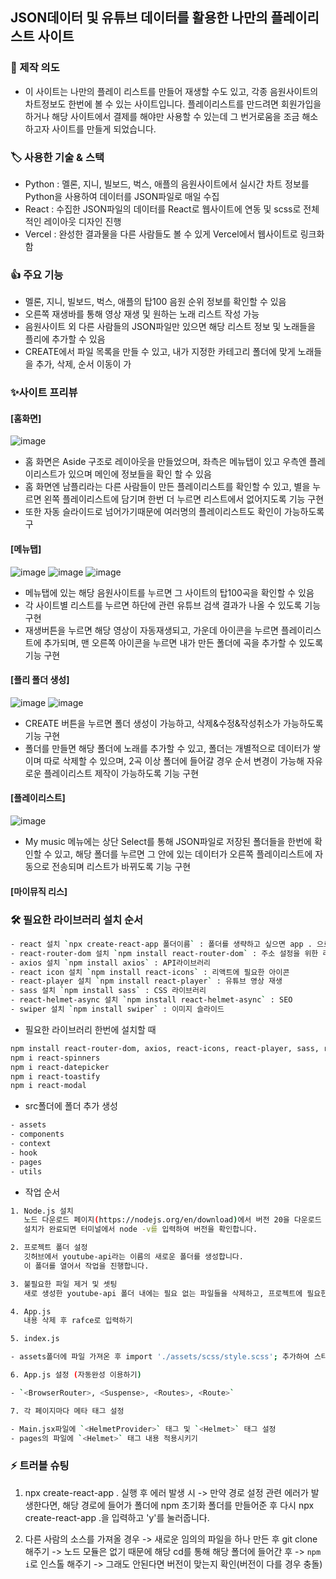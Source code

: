 ## JSON데이터 및 유튜브 데이터를 활용한 나만의 플레이리스트 사이트

### 📑 제작 의도

- 이 사이트는 나만의 플레이 리스트를 만들어 재생할 수도 있고, 각종 음원사이트의 차트정보도 한번에 볼 수 있는 사이트입니다. 플레이리스트를 만드려면 회원가입을 하거나 해당 사이트에서 결제를 해야만 사용할 수 있는데 그 번거로움을 조금 해소하고자 사이트를 만들게 되었습니다.

### 🏷️ 사용한 기술 & 스택

- Python : 멜론, 지니, 빌보드, 벅스, 애플의 음원사이트에서 실시간 차트 정보를 Python을 사용하여 데이터를 JSON파일로 매일 수집
- React : 수집한 JSON파일의 데이터를 React로 웹사이트에 연동 및 scss로 전체적인 레이아웃 디자인 진행
- Vercel : 완성한 결과물을 다른 사람들도 볼 수 있게 Vercel에서 웹사이트로 링크화함

### 👍 주요 기능

- 멜론, 지니, 빌보드, 벅스, 애플의 탑100 음원 순위 정보를 확인할 수 있음
- 오른쪽 재생바를 통해 영상 재생 및 원하는 노래 리스트 작성 가능
- 음원사이트 외 다른 사람들의 JSON파일만 있으면 해당 리스트 정보 및 노래들을 플리에 추가할 수 있음
- CREATE에서 파일 목록을 만들 수 있고, 내가 지정한 카테고리 폴더에 맞게 노래들을 추가, 삭제, 순서 이동이 가

### ✨사이트 프리뷰

#### [홈화면]

![image](https://github.com/HwangInJi/youtube-playlist/assets/163365140/295a0ce3-e020-46ab-9b4d-a347ebc9a97d)

- 홈 화면은 Aside 구조로 레이아웃을 만들었으며, 좌측은 메뉴탭이 있고 우측엔 플레이리스트가 있으며 메인에 정보들을 확인 할 수 있음
- 홈 화면엔 남플리라는 다른 사람들이 만든 플레이리스트를 확인할 수 있고, 별을 누르면 왼쪽 플레이리스트에 담기며 한번 더 누르면 리스트에서 없어지도록 기능 구현
- 또한 자동 슬라이드로 넘어가기때문에 여러명의 플레이리스트도 확인이 가능하도록 구

#### [메뉴탭]

![image](https://github.com/HwangInJi/youtube-playlist/assets/163365140/323baddf-8794-42db-8fc7-bcc90d12a042)
![image](https://github.com/HwangInJi/youtube-playlist/assets/163365140/2c028f7c-5a21-4e1d-a69d-5d6b99f0d0ac)
![image](https://github.com/HwangInJi/youtube-playlist/assets/163365140/a6e880f2-9cd7-4a3b-8f6b-8e8b6b950b8c)


- 메뉴탭에 있는 해당 음원사이트를 누르면 그 사이트의 탑100곡을 확인할 수 있음
- 각 사이트별 리스트를 누르면 하단에 관련 유튜브 검색 결과가 나올 수 있도록 기능 구현
- 재생버튼을 누르면 해당 영상이 자동재생되고, 가운데 아이콘을 누르면 플레이리스트에 추가되며, 맨 오른쪽 아이콘을 누르면 내가 만든 폴더에 곡을 추가할 수 있도록 기능 구현
  
#### [플리 폴더 생성]

![image](https://github.com/HwangInJi/youtube-playlist/assets/163365140/d1563d28-9174-4e31-805f-4d3507a5ec3b)
![image](https://github.com/HwangInJi/youtube-playlist/assets/163365140/0e29c192-7a01-46f8-99cf-83fcd5955a1f)

- CREATE 버튼을 누르면 폴더 생성이 가능하고, 삭제&수정&작성취소가 가능하도록 기능 구현
- 폴더를 만들면 해당 폴더에 노래를 추가할 수 있고, 폴더는 개별적으로 데이터가 쌓이며 따로 삭제할 수 있으며, 2곡 이상 폴더에 들어갈 경우 순서 변경이 가능해 자유로운 플레이리스트 제작이 가능하도록 기능 구현

#### [플레이리스트]

![image](https://github.com/HwangInJi/youtube-playlist/assets/163365140/2d2870a0-a9ca-47a4-b3ca-0725ce828ee7)

- My music 메뉴에는 상단 Select를 통해 JSON파일로 저장된 폴더들을 한번에 확인할 수 있고, 해당 폴더를 누르면 그 안에 있는 데이터가 오른쪽 플레이리스트에 자동으로 전송되며 리스트가 바뀌도록 기능 구현

#### [마이뮤직 리스]

### 🛠️ 필요한 라이브러리 설치 순서

````bash
- react 설치 `npx create-react-app 폴더이름` : 폴더를 생략하고 싶으면 app . 으로 설치
- react-router-dom 설치 `npm install react-router-dom` : 주소 설정을 위한 라이브러리
- axios 설치 `npm install axios` : API라이브러리
- react icon 설치 `npm install react-icons` : 리액트에 필요한 아이콘
- react-player 설치 `npm install react-player` : 유튜브 영상 재생
- sass 설치 `npm install sass` : CSS 라이브러리
- react-helmet-async 설치 `npm install react-helmet-async` : SEO
- swiper 설치 `npm install swiper` : 이미지 슬라이드
````

- 필요한 라이브러리 한번에 설치할 때

```bash
npm install react-router-dom, axios, react-icons, react-player, sass, react-helmet-async, swiper
npm i react-spinners
npm i react-datepicker
npm i react-toastify
npm i react-modal
```

- src폴더에 폴더 추가 생성

```bash
- assets
- components
- context
- hook
- pages
- utils
````

- 작업 순서

```bash
1. Node.js 설치
   노드 다운로드 페이지(https://nodejs.org/en/download)에서 버전 20을 다운로드 받습니다.  
   설치가 완료되면 터미널에서 node -v를 입력하여 버전을 확인합니다.

2. 프로젝트 폴더 설정
   깃허브에서 youtube-api라는 이름의 새로운 폴더를 생성합니다.  
   이 폴더를 열어서 작업을 진행합니다.

3. 불필요한 파일 제거 및 셋팅
   새로 생성한 youtube-api 폴더 내에는 필요 없는 파일들을 삭제하고, 프로젝트에 필요한 설정을 해줍니다.

4. App.js
   내용 삭제 후 rafce로 입력하기

5. index.js

- assets폴더에 파일 가져온 후 import './assets/scss/style.scss'; 추가하여 스타일 적용시키기

6. App.js 설정 (자동완성 이용하기)

- `<BrowserRouter>, <Suspense>, <Routes>, <Route>`

7. 각 페이지마다 메타 태그 설정

- Main.jsx파일에 `<HelmetProvider>` 태그 및 `<Helmet>` 태그 설정
- pages의 파일에 `<Helmet>` 태그 내용 적용시키기
````

### ⚡ 트러블 슈팅

1. npx create-react-app . 실행 후 에러 발생 시
   -> 만약 경로 설정 관련 에러가 발생한다면, 해당 경로에 들어가 폴더에 npm 초기화 폴더를 만들어준 후 다시 npx create-react-app .을 입력하고 'y'를 눌러줍니다.

2. 다른 사람의 소스를 가져올 경우
   -> 새로운 임의의 파일을 하나 만든 후 git clone 해주기
   -> 노드 모듈은 없기 때문에 해당 cd를 통해 해당 폴더에 들어간 후
   -> `npm i`로 인스톨 해주기
   -> 그래도 안된다면 버전이 맞는지 확인(버전이 다를 경우 충돌)

